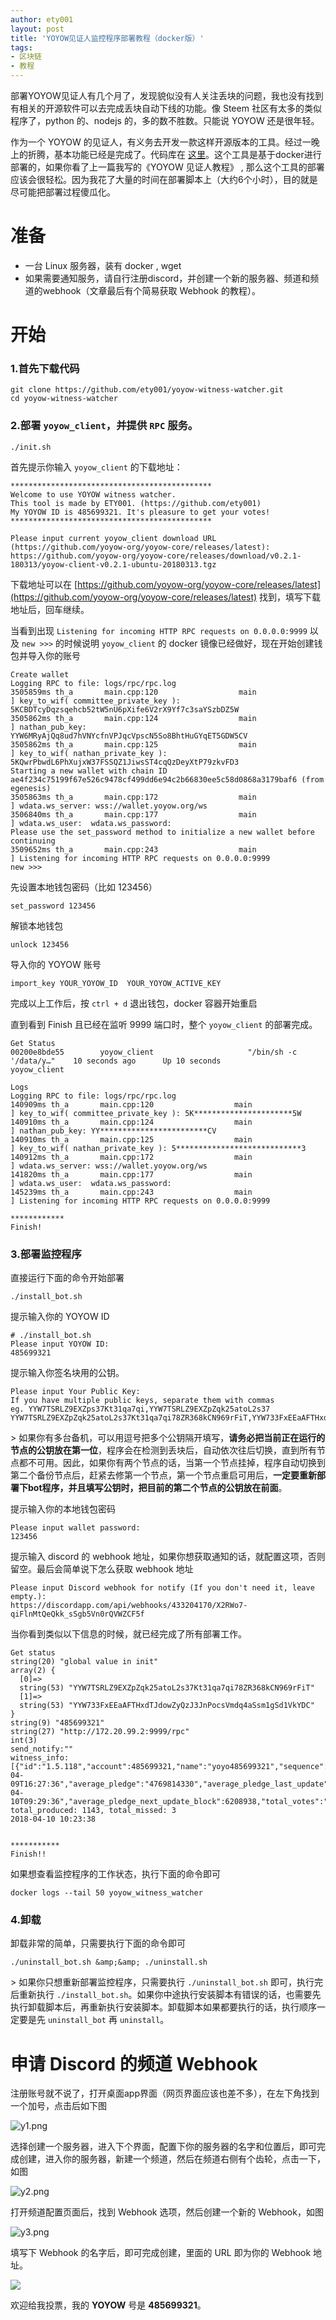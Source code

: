 ```yaml
---
author: ety001
layout: post
title: 'YOYOW见证人监控程序部署教程（docker版）'
tags:
- 区块链
- 教程
---
```

部署YOYOW见证人有几个月了，发现貌似没有人关注丢块的问题，我也没有找到有相关的开源软件可以去完成丢块自动下线的功能。像 Steem 社区有太多的类似程序了，python 的、nodejs 的，多的数不胜数。只能说 YOYOW 还是很年轻。

作为一个 YOYOW 的见证人，有义务去开发一款这样开源版本的工具。经过一晚上的折腾，基本功能已经是完成了。代码库在 [这里](https://github.com/ety001/yoyow-witness-watcher)。这个工具是基于docker进行部署的，如果你看了上一篇我写的《YOYOW 见证人教程》 , 那么这个工具的部署应该会很轻松。因为我花了大量的时间在部署脚本上（大约6个小时），目的就是尽可能把部署过程傻瓜化。

# 准备

* 一台 Linux 服务器，装有 docker , wget
* 如果需要通知服务，请自行注册discord，并创建一个新的服务器、频道和频道的webhook（文章最后有个简易获取 Webhook 的教程）。

# 开始

### 1.首先下载代码

```
git clone https://github.com/ety001/yoyow-witness-watcher.git
cd yoyow-witness-watcher
```

### 2.部署 `yoyow_client`，并提供 `RPC` 服务。

```
./init.sh
```

首先提示你输入 `yoyow_client` 的下载地址：

```
*********************************************
Welcome to use YOYOW witness watcher.
This tool is made by ETY001. (https://github.com/ety001)
My YOYOW ID is 485699321. It's pleasure to get your votes!
*********************************************

Please input current yoyow_client download URL (https://github.com/yoyow-org/yoyow-core/releases/latest):
https://github.com/yoyow-org/yoyow-core/releases/download/v0.2.1-180313/yoyow-client-v0.2.1-ubuntu-20180313.tgz
```

下载地址可以在 [https://github.com/yoyow-org/yoyow-core/releases/latest](https://github.com/yoyow-org/yoyow-core/releases/latest) 找到，填写下载地址后，回车继续。

当看到出现 `Listening for incoming HTTP RPC requests on 0.0.0.0:9999` 以及 `new >>>` 的时候说明 `yoyow_client` 的 docker 镜像已经做好，现在开始创建钱包并导入你的账号

```
Create wallet
Logging RPC to file: logs/rpc/rpc.log
3505859ms th_a       main.cpp:120                  main                 ] key_to_wif( committee_private_key ): 5KCBDTcyDqzsqehcb52tW5nU6pXife6V2rX9Yf7c3saYSzbDZ5W 
3505862ms th_a       main.cpp:124                  main                 ] nathan_pub_key: YYW6MRyAjQq8ud7hVNYcfnVPJqcVpscN5So8BhtHuGYqET5GDW5CV 
3505862ms th_a       main.cpp:125                  main                 ] key_to_wif( nathan_private_key ): 5KQwrPbwdL6PhXujxW37FSSQZ1JiwsST4cqQzDeyXtP79zkvFD3 
Starting a new wallet with chain ID ae4f234c75199f67e526c9478cf499dd6e94c2b66830ee5c58d0868a3179baf6 (from egenesis)
3505863ms th_a       main.cpp:172                  main                 ] wdata.ws_server: wss://wallet.yoyow.org/ws 
3506840ms th_a       main.cpp:177                  main                 ] wdata.ws_user:  wdata.ws_password:  
Please use the set_password method to initialize a new wallet before continuing
3509652ms th_a       main.cpp:243                  main                 ] Listening for incoming HTTP RPC requests on 0.0.0.0:9999
new >>>
```

先设置本地钱包密码（比如 123456）

```
set_password 123456
```

解锁本地钱包

```
unlock 123456
```

导入你的 YOYOW 账号

```
import_key YOUR_YOYOW_ID  YOUR_YOYOW_ACTIVE_KEY
```

完成以上工作后，按 `ctrl + d` 退出钱包，docker 容器开始重启

直到看到 Finish 且已经在监听 9999 端口时，整个 `yoyow_client` 的部署完成。

```
Get Status
00200e8bde55        yoyow_client                     "/bin/sh -c '/data/y…"    10 seconds ago      Up 10 seconds                                                  yoyow_client

Logs
Logging RPC to file: logs/rpc/rpc.log
140909ms th_a       main.cpp:120                  main                 ] key_to_wif( committee_private_key ): 5K**********************5W 
140910ms th_a       main.cpp:124                  main                 ] nathan_pub_key: YY************************CV 
140910ms th_a       main.cpp:125                  main                 ] key_to_wif( nathan_private_key ): 5****************************3 
140912ms th_a       main.cpp:172                  main                 ] wdata.ws_server: wss://wallet.yoyow.org/ws 
141820ms th_a       main.cpp:177                  main                 ] wdata.ws_user:  wdata.ws_password:  
145239ms th_a       main.cpp:243                  main                 ] Listening for incoming HTTP RPC requests on 0.0.0.0:9999

************
Finish!
```

### 3.部署监控程序

直接运行下面的命令开始部署

```
./install_bot.sh
```

提示输入你的 YOYOW ID

```
# ./install_bot.sh 
Please input YOYOW ID:
485699321
```

提示输入你签名块用的公钥。

```
Please input Your Public Key:
If you have multiple public keys, separate them with commas
eg. YYW7TSRLZ9EXZps37Kt31qa7qi,YYW7TSRLZ9EXZpZqk25atoL2s37
YYW7TSRLZ9EXZpZqk25atoL2s37Kt31qa7qi78ZR368kCN969rFiT,YYW733FxEEaAFTHxdTJdowZyQzJ3JnPocsVmdq4aSsm1gSd1VkYDC
```

&gt; 如果你有多台备机，可以用逗号把多个公钥隔开填写，**请务必把当前正在运行的节点的公钥放在第一位**，程序会在检测到丢块后，自动依次往后切换，直到所有节点都不可用。因此，如果你有两个节点的话，当第一个节点挂掉，程序自动切换到第二个备份节点后，赶紧去修第一个节点，第一个节点重启可用后，**一定要重新部署下bot程序，并且填写公钥时，把目前的第二个节点的公钥放在前面**。

提示输入你的本地钱包密码

```
Please input wallet password:
123456
```

提示输入 discord 的 webhook 地址，如果你想获取通知的话，就配置这项，否则留空。最后会简单说下怎么获取 webhook 地址

```
Please input Discord webhook for notify (If you don't need it, leave empty.):
https://discordapp.com/api/webhooks/433204170/X2RWo7-qiFlnMtQeQkk_sSgb5Vn0rQVWZCF5f
```

当你看到类似以下信息的时候，就已经完成了所有部署工作。

```
Get status
string(20) "global value in init"
array(2) {
  [0]=>
  string(53) "YYW7TSRLZ9EXZpZqk25atoL2s37Kt31qa7qi78ZR368kCN969rFiT"
  [1]=>
  string(53) "YYW733FxEEaAFTHxdTJdowZyQzJ3JnPocsVmdq4aSsm1gSd1VkYDC"
}
string(9) "485699321"
string(27) "http://172.20.99.2:9999/rpc"
int(3)
send_notify:""
witness_info: [{"id":"1.5.118","account":485699321,"name":"yoyo485699321","sequence":1,"is_valid":true,"signing_key":"YYW7TSRLZ9EXZpZqk25atoL2s37Kt31qa7qi78ZR368kCN969rFiT","pledge":"4800000000","pledge_last_update":"2018-04-09T16:27:36","average_pledge":"4769814330","average_pledge_last_update":"2018-04-10T09:29:36","average_pledge_next_update_block":6208938,"total_votes":"1012502907669","by_pledge_position":"0","by_pledge_position_last_update":"13192707760156474609520154309632187","by_pledge_scheduled_time":"13192779100955781906176323330356157","by_vote_position":"0","by_vote_position_last_update":"8327365446400524735205121087916251","by_vote_scheduled_time":"8327365782480909634055199728870765","last_confirmed_block_num":6208607,"last_aslot":6220862,"total_produced":1143,"total_missed":3,"url":"https:\/\/github.com\/ety001"}]
total_produced: 1143, total_missed: 3
2018-04-10 10:23:38


***********
Finish!!
```

如果想查看监控程序的工作状态，执行下面的命令即可

```
docker logs --tail 50 yoyow_witness_watcher
```

### 4.卸载

卸载非常的简单，只需要执行下面的命令即可

```
./uninstall_bot.sh &amp;&amp; ./uninstall.sh
```

&gt; 如果你只想重新部署监控程序，只需要执行 `./uninstall_bot.sh` 即可，执行完后重新执行 `./install_bot.sh`。如果你中途执行安装脚本有错误的话，也需要先执行卸载脚本后，再重新执行安装脚本。卸载脚本如果都要执行的话，执行顺序一定要是先 `uninstall_bot` 再 `uninstall`。

# 申请 Discord 的频道 Webhook

注册账号就不说了，打开桌面app界面（网页界面应该也差不多），在左下角找到一个加号，点击后如下图

![y1.png](https://steemitimages.com/DQmZF3sQtGZo54dNxNHgcyvtXb8JitUJv7azLtL1gAyH3Rr/y1.png)

选择创建一个服务器，进入下个界面，配置下你的服务器的名字和位置后，即可完成创建，进入你的服务器，新建一个频道，然后在频道右侧有个齿轮，点击一下，如图

![y2.png](https://steemitimages.com/DQmayhuefPERpPxwx2kjtnpJ5KxgFxZ8k6wm8U2EFCRwa9q/y2.png)

打开频道配置页面后，找到 Webhook 选项，然后创建一个新的 Webhook，如图

![y3.png](https://steemitimages.com/DQmVEbzzEQUoZC9GVTKbq6jLrqSgTDe4bjM3ePatri4HUVV/y3.png)

填写下 Webhook 的名字后，即可完成创建，里面的 URL 即为你的 Webhook 地址。

![](http://image2.135editor.com/cache/remote/aHR0cHM6Ly9tbWJpei5xcGljLmNuL21tYml6X3BuZy91TjFMSWF2N29KOFc2ZHVCMU5samNoUWliaWNwczRlQTNoYnR2WnJRbENRODROUFRBN3RFdDZvSkxYeGlhUFdsSDlkNlFKV1pLbHdNUzJEQWhXMEgxMGZwZy8wP3d4X2ZtdD1wbmc)

欢迎给我投票，我的 **YOYOW** 号是 **485699321**。